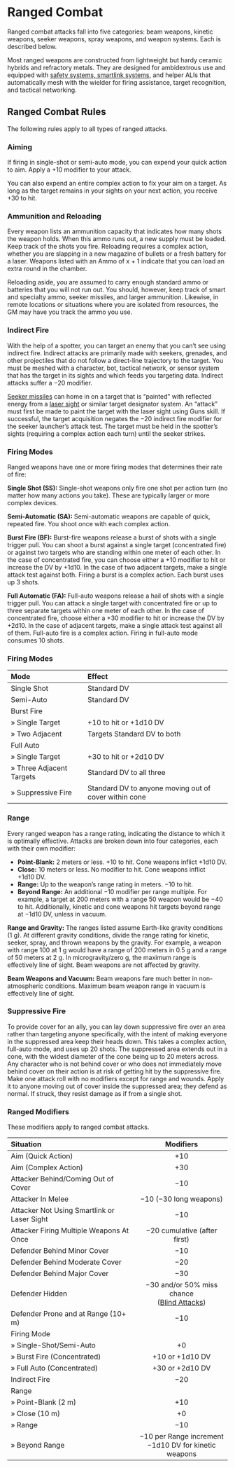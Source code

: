 # Ranged Combat

Ranged combat attacks fall into five categories: beam weapons, kinetic weapons, seeker weapons, spray weapons, and weapon systems. Each is described below.

Most ranged weapons are constructed from lightweight but hardy ceramic hybrids and refractory metals. They are designed for ambidextrous use and equipped with [safety systems, smartlink systems](../12/13-weapon-accessories.md), and helper ALIs that automatically mesh with the wielder for firing assistance, target recognition, and tactical networking.

## Ranged Combat Rules

The following rules apply to all types of ranged attacks.

### Aiming

If firing in single-shot or semi-auto mode, you can expend your quick action to aim. Apply a +10 modifier to your attack.

You can also expend an entire complex action to fix your aim on a target. As long as the target remains in your sights on your next action, you receive +30 to hit.

### Ammunition and Reloading

Every weapon lists an ammunition capacity that indicates how many shots the weapon holds. When this ammo runs out, a new supply must be loaded. Keep track of the shots you fire. Reloading requires a complex action, whether you are slapping in a new magazine of bullets or a fresh battery for a laser. Weapons listed with an Ammo of x + 1 indicate that you can load an extra round in the chamber.

Reloading aside, you are assumed to carry enough standard ammo or batteries that you will not run out. You should, however, keep track of smart and specialty ammo, seeker missiles, and larger ammunition. Likewise, in remote locations or situations where you are isolated from resources, the GM may have you track the ammo you use.

### Indirect Fire

With the help of a spotter, you can target an enemy that you can’t see using indirect fire. Indirect attacks are primarily made with seekers, grenades, and other projectiles that do not follow a direct-line trajectory to the target. You must be meshed with a character, bot, tactical network, or sensor system that has the target in its sights and which feeds you targeting data. Indirect attacks suffer a −20 modifier.

[Seeker missiles](../12/10-seeker-weapons-and-grenades.md) can home in on a target that is “painted” with reflected energy from a [laser sight](../12/13-weapon-accessories.md) or similar target designator system. An “attack” must first be made to paint the target with the laser sight using Guns skill. If successful, the target acquisition negates the −20 indirect fire modifier for the seeker launcher’s attack test. The target must be held in the spotter’s sights (requiring a complex action each turn) until the seeker strikes.

### Firing Modes

Ranged weapons have one or more firing modes that determines their rate of fire:

**Single Shot (SS):** Single-shot weapons only fire one shot per action turn (no matter how many actions you take). These are typically larger or more complex devices.

**Semi-Automatic (SA):** Semi-automatic weapons are capable of quick, repeated fire. You shoot once with each complex action.

**Burst Fire (BF):** Burst-fire weapons release a burst of shots with a single trigger pull. You can shoot a burst against a single target (concentrated fire) or against two targets who are standing within one meter of each other. In the case of concentrated fire, you can choose either a +10 modifier to hit or increase the DV by +1d10. In the case of two adjacent targets, make a single attack test against both. Firing a burst is a complex action. Each burst uses up 3 shots.

**Full Automatic (FA):** Full-auto weapons release a hail of shots with a single trigger pull. You can attack a single target with concentrated fire or up to three separate targets within one meter of each other. In the case of concentrated fire, choose either a +30 modifier to hit or increase the DV by +2d10. In the case of adjacent targets, make a single attack test against all of them. Full-auto fire is a complex action. Firing in full-auto mode consumes 10 shots.

<!-- CLEANED blockquote class="table" -->

### Firing Modes

| Mode                                               | Effect                                                |
| :------------------------------------------------- | :---------------------------------------------------- |
| Single Shot                                        | Standard DV                                           |
| Semi-Auto                                          | Standard DV                                           |
| Burst Fire                                         |                                                       |
| <!-- CLEANED div class="indent" -->» Single Target<!-- CLEANED /div -->          | +10 to hit or +1d10&nbsp;DV                           |
| <!-- CLEANED div class="indent" -->» Two Adjacent<!-- CLEANED /div -->           | Targets Standard DV to both                           |
| Full Auto                                          |                                                       |
| <!-- CLEANED div class="indent" -->» Single Target<!-- CLEANED /div -->          | +30 to hit or +2d10&nbsp;DV                           |
| <!-- CLEANED div class="indent" -->» Three Adjacent Targets<!-- CLEANED /div --> | Standard DV to all three                              |
| <!-- CLEANED div class="indent" -->» Suppressive Fire<!-- CLEANED /div -->       | Standard DV to anyone moving out of cover within cone |

<!-- CLEANED /blockquote -->

### Range

Every ranged weapon has a range rating, indicating the distance to which it is optimally effective. Attacks are broken down into four categories, each with their own modifier:

- **Point-Blank:** 2 meters or less. +10 to hit. Cone weapons inflict +1d10&nbsp;DV.
- **Close:** 10 meters or less. No modifier to hit. Cone weapons inflict +1d10&nbsp;DV.
- **Range:** Up to the weapon’s range rating in meters. −10 to hit.
- **Beyond Range:** An additional −10 modifier per range multiple. For example, a target at 200 meters with a range 50 weapon would be −40 to hit. Additionally, kinetic and cone weapons hit targets beyond range at −1d10&nbsp;DV, unless in vacuum.

**Range and Gravity:** The ranges listed assume Earth-like gravity conditions (1&nbsp;g). At different gravity conditions, divide the range rating for kinetic, seeker, spray, and thrown weapons by the gravity. For example, a weapon with range 100 at 1&nbsp;g would have a range of 200 meters in 0.5&nbsp;g and a range of 50 meters at 2&nbsp;g. In microgravity/zero g, the maximum range is effectively line of sight. Beam weapons are not affected by gravity.

**Beam Weapons and Vacuum:** Beam weapons fare much better in non-atmospheric conditions. Maximum beam weapon range in vacuum is effectively line of sight.

### Suppressive Fire

To provide cover for an ally, you can lay down suppressive fire over an area rather than targeting anyone specifically, with the intent of making everyone in the suppressed area keep their heads down. This takes a complex action, full-auto mode, and uses up 20 shots. The suppressed area extends out in a cone, with the widest diameter of the cone being up to 20 meters across. Any character who is not behind cover or who does not immediately move behind cover on their action is at risk of getting hit by the suppressive fire. Make one attack roll with no modifiers except for range and wounds. Apply it to anyone moving out of cover inside the suppressed area; they defend as normal. If struck, they resist damage as if from a single shot.

<!-- CLEANED blockquote class="table" -->

### Ranged Modifiers

These modifiers apply to ranged combat attacks.

| Situation                                             |                                         Modifiers                                          |
| :---------------------------------------------------- | :----------------------------------------------------------------------------------------: |
| Aim (Quick Action)                                    |                                            +10                                             |
| Aim (Complex Action)                                  |                                            +30                                             |
| Attacker Behind/Coming Out of Cover                   |                                            −10                                             |
| Attacker In Melee                                     |                                   −10 (−30 long weapons)                                   |
| Attacker Not Using Smartlink or Laser Sight           |                                            −10                                             |
| Attacker Firing Multiple Weapons At Once              |                                −20 cumulative (after first)                                |
| Defender Behind Minor Cover                           |                                            −10                                             |
| Defender Behind Moderate Cover                        |                                            −20                                             |
| Defender Behind Major Cover                           |                                            −30                                             |
| Defender Hidden                                       | −30 and/or 50% miss chance<br>([Blind Attacks](../12/15-special-attacks.md#blind-attacks)) |
| Defender Prone and at Range (10+ m)                   |                                            −10                                             |
| Firing Mode                                           |                                                                                            |
| <!-- CLEANED div class="indent" -->» Single-Shot/Semi-Auto<!-- CLEANED /div -->     |                                             +0                                             |
| <!-- CLEANED div class="indent" -->» Burst Fire (Concentrated)<!-- CLEANED /div --> |                                    +10 or +1d10&nbsp;DV                                    |
| <!-- CLEANED div class="indent" -->» Full Auto (Concentrated)<!-- CLEANED /div -->  |                                    +30 or +2d10&nbsp;DV                                    |
| Indirect Fire                                         |                                            −20                                             |
| Range                                                 |                                                                                            |
| <!-- CLEANED div class="indent" -->» Point-Blank (2&nbsp;m)<!-- CLEANED /div -->    |                                            +10                                             |
| <!-- CLEANED div class="indent" -->» Close (10&nbsp;m)<!-- CLEANED /div -->         |                                             +0                                             |
| <!-- CLEANED div class="indent" -->» Range<!-- CLEANED /div -->                     |                                            −10                                             |
| <!-- CLEANED div class="indent" -->» Beyond Range<!-- CLEANED /div -->              |                −10 per Range increment<br>−1d10&nbsp;DV for kinetic weapons                |

<!-- CLEANED /blockquote -->
